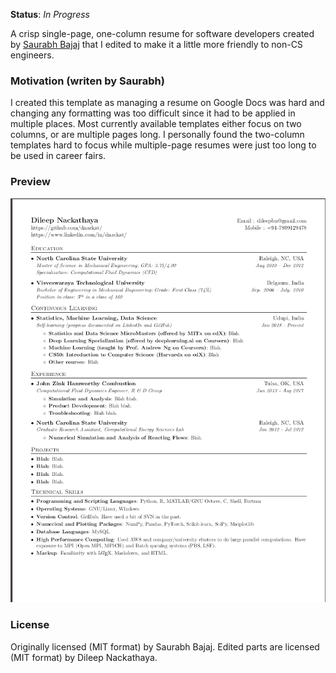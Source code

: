 __Status__: _In Progress_    

A crisp single-page, one-column resume for software developers created by [Saurabh Bajaj](https://github.com/sb2nov/resume) that I edited to make it a little more friendly to non-CS engineers. 

### Motivation (writen by Saurabh)

I created this template as managing a resume on Google Docs was hard and changing any formatting was too difficult since it had to be applied in multiple places. Most currently available templates either focus on two columns, or are multiple pages long. I personally found the two-column templates hard to focus while multiple-page resumes were just too long to be used in career fairs.

### Preview
![Resume Screenshot](/preview_dileep_resume.png)

### License
Originally licensed (MIT format) by Saurabh Bajaj. Edited parts are licensed (MIT format) by Dileep Nackathaya.
